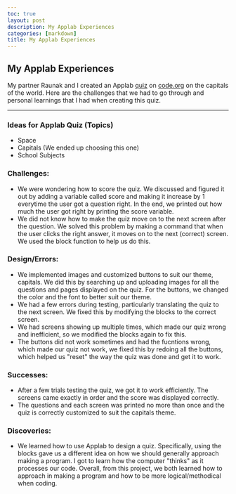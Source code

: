 ```yaml
---
toc: true
layout: post
description: My Applab Experiences
categories: [markdown]
title: My Applab Experiences
---
```



## My Applab Experiences

My partner Raunak and I created an Applab [quiz](https://studio.code.org/projects/applab/6TmfHYt7qkPd1WumAI3dkp8m1V7Ipoj_lA3-09HnZ3g) on [code.org](https://code.org/) on the capitals of the world. Here are the challenges that we had to go through and personal learnings that I had when creating this quiz. 

___

### Ideas for Applab Quiz (Topics)
- Space
- Capitals (We ended up choosing this one)
- School Subjects 


### Challenges:

- We were wondering how to score the quiz. We discussed and figured it out by adding a variable called score and making it increase by 1 everytime the user got a question right. In the end, we printed out how much the user got right by printing the score variable. 
- We did not know how to make the quiz move on to the next screen after the question. We solved this problem by making a command that when the user clicks the right answer, it moves on to the next (correct) screen. We used the block function to help us do this.

### Design/Errors:

- We implemented images and customized buttons to suit our theme, capitals. We did this by searching up and uploading images for all the questions and pages displayed on the quiz. 
For the buttons, we changed the color and the font to better suit our theme. 
- We had a few errors during testing, particularly translating the quiz to the next screen. We fixed this by modifying the blocks to the correct screen. 
- We had screens showing up multiple times, which made our quiz wrong and inefficient, so we modified the blocks again to fix this.
- The buttons did not work sometimes and had the fucntions wrong, which made our quiz not work, we fixed this by redoing all the buttons, which helped us "reset" the way the
quiz was done and get it to work. 

### Successes:

- After a few trials testing the quiz, we got it to work efficiently. The screens came exactly in order and the score was displayed correctly. 
- The questions and each screen was printed no more than once and the quiz is correctly customized to suit the capitals theme. 

### Discoveries:

- We learned how to use Applab to design a quiz. Specifically, using the blocks gave us a different idea on how we should generally approach making a program. 
I got to learn how the computer "thinks" as it processes our code. Overall, from this project, we both learned how to approach in making a program and how to be more logical/methodical when coding. 
